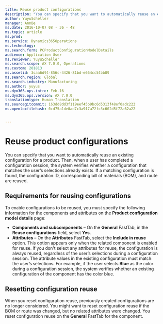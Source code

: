 ```yaml
---
title: Reuse product configurations
description: "You can specify that you want to automatically reuse an existing configuration for a product. Then, when a user has completed a configuration session, the system verifies whether a configuration that matches the user’s selections already exists. If a matching configuration is found, the configuration ID, corresponding bill of materials (BOM), and route are reused."
author: YuyuScheller
manager: AnnBe
ms.date: 2016-10-07 08 - 36 - 48
ms.topic: article
ms.prod: 
ms.service: Dynamics365Operations
ms.technology: 
ms.search.form: PCProductConfigurationModelDetails
audience: Application User
ms.reviewer: YuyuScheller
ms.search.scope: AX 7.0.0, Operations
ms.custom: 201813
ms.assetid: 3caa6d94-856c-4426-81bd-e664cc54bb09
ms.search.region: Global
ms.search.industry: Manufacturing
ms.author: yuyus
ms.dyn365.ops.intro: Feb-16
ms.dyn365.ops.version: AX 7.0.0
translationtype: Human Translation
ms.sourcegitcommit: 163dd8dd3f119eef45b9bc6d5313f48ef0adc222
ms.openlocfilehash: 0cd75a1de0ad7c3a917a72fc3c602d5f72a62a22


---
```


# <a name="reuse-product-configurations"></a>Reuse product configurations

You can specify that you want to automatically reuse an existing configuration for a product. Then, when a user has completed a configuration session, the system verifies whether a configuration that matches the user’s selections already exists. If a matching configuration is found, the configuration ID, corresponding bill of materials (BOM), and route are reused.

<a name="requirements-for-reusing-configurations"></a>Requirements for reusing configurations
---------------------------------------

To enable configurations to be reused, you must specify the following information for the components and attributes on the **Product configuration model details** page:

-   **Components and subcomponents** – On the **General** FastTab, in the **Reuse configurations** field, select **Yes**.
-   **Attributes** – On the **Attributes** FastTab, select the **Include in reuse** option. This option appears only when the related component is enabled for reuse. If you don't select any attributes for reuse, the configuration is always reused, regardless of the user’s selections during a configuration session. The attribute values in the existing configuration must match the user’s selections. For example, if the user selects **Blue** as the color during a configuration session, the system verifies whether an existing configuration of the component has the color blue.

## <a name="resetting-configuration-reuse"></a>Resetting configuration reuse
When you reset configuration reuse, previously created configurations are no longer considered. You might want to reset configuration reuse if the BOM or route was changed, but no related attributes were changed. You reset configuration reuse on the **General** FastTab for the component.




<!--HONumber=Feb17_HO3-->


